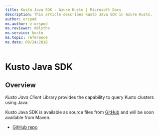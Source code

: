```yaml
---
title: Kusto Java SDK - Azure Kusto | Microsoft Docs
description: This article describes Kusto Java SDK in Azure Kusto.
author: orspod
ms.author: v-orspod
ms.reviewer: mblythe
ms.service: kusto
ms.topic: reference
ms.date: 09/24/2018
---
```

# Kusto Java SDK

## Overview

*Kusto Java Client* Library provides the capability to query Kusto clusters using Java.

Kusto Java SDK is available as source files from [GitHub](https://github.com) and will be soon available from Maven.

* [GitHub repo](https://github.com/Azure/azure-kusto-java)